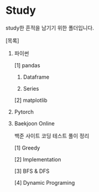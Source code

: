 # Study
study한 흔적을 남기기 위한 폴더입니다.

[목록]
1. 파이썬

    [1] pandas
    
    
      1) Dataframe
      
      2) Series
      
      
    [2] matplotlib
 


2. Pytorch



3. Baekjoon Online

    백준 사이트 코딩 테스트 풀이 정리
    
     [1] Greedy
      
     [2] Implementation
        
     [3] BFS & DFS
        
     [4] Dynamic Programing
